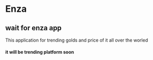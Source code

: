 # Enza
<h2>wait for enza app </h2>
This application for trending golds and price of it all over the worled
<h4>it will be trending platform soon</h4>
